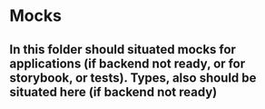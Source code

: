 # Mocks

## In this folder should situated mocks for applications (if backend not ready, or for storybook, or tests). Types, also should be situated here (if backend not ready)
